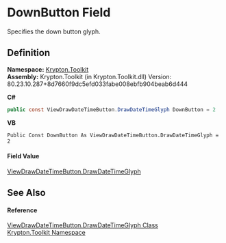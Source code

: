 # DownButton Field


Specifies the down button glyph.



## Definition
**Namespace:** <a href="79d2eac2-21f4-54ff-7552-b20c33c30600.md">Krypton.Toolkit</a>  
**Assembly:** Krypton.Toolkit (in Krypton.Toolkit.dll) Version: 80.23.10.287+8d7660f9dc5efd033fabe008ebfb904beab6d444

**C#**
``` C#
public const ViewDrawDateTimeButton.DrawDateTimeGlyph DownButton = 2
```
**VB**
``` VB
Public Const DownButton As ViewDrawDateTimeButton.DrawDateTimeGlyph = 2
```



#### Field Value
<a href="852dcd40-ba56-e3e7-fce2-ebb9ecb4a146.md">ViewDrawDateTimeButton.DrawDateTimeGlyph</a>

## See Also


#### Reference
<a href="852dcd40-ba56-e3e7-fce2-ebb9ecb4a146.md">ViewDrawDateTimeButton.DrawDateTimeGlyph Class</a>  
<a href="79d2eac2-21f4-54ff-7552-b20c33c30600.md">Krypton.Toolkit Namespace</a>  
